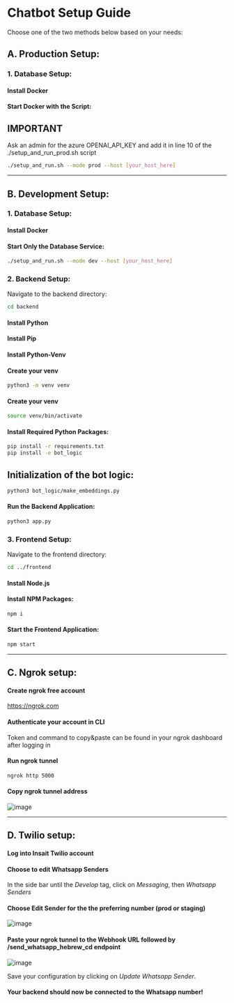 
# Chatbot Setup Guide

Choose one of the two methods below based on your needs:

## A. Production Setup:

### 1. **Database Setup:**

#### Install Docker

#### Start Docker with the Script:

## IMPORTANT
Ask an admin for the azure OPENAI_API_KEY and add it in line 10 of the ./setup_and_run_prod.sh script


  ```bash
  ./setup_and_run.sh --mode prod --host [your_host_here]
  ```

---

## B. Development Setup:

### 1. **Database Setup:**

#### Install Docker

#### Start Only the Database Service:

  ```bash
  ./setup_and_run.sh --mode dev --host [your_host_here]
  ```

### 2. **Backend Setup:**

Navigate to the backend directory:

  ```bash
  cd backend
  ```

#### Install Python

#### Install Pip

#### Install Python-Venv

#### Create your venv

  ```bash
  python3 -m venv venv
```

#### Create your venv

  ```bash
  source venv/bin/activate
  ```

#### Install Required Python Packages:

  ```bash
  pip install -r requirements.txt
  pip install -e bot_logic
  ```

 ## Initialization of the bot logic:
  ```bash
  python3 bot_logic/make_embeddings.py
  ```

#### Run the Backend Application:
  ```bash
  python3 app.py
  ```

### 3. **Frontend Setup:**

Navigate to the frontend directory:

  ```bash
  cd ../frontend
  ```

#### Install Node.js


#### Install NPM Packages:

  ```bash
  npm i
  ```

#### Start the Frontend Application:

  ```bash
  npm start
  ```

---

## C. **Ngrok setup:**

#### Create ngrok free account

https://ngrok.com

#### Authenticate your account in CLI

Token and command to copy&paste can be found in your ngrok dashboard after logging in

#### Run ngrok tunnel

  ```bash
  ngrok http 5000
  ```

#### Copy ngrok tunnel address

![image](https://github.com/insait-io/chatbot/assets/132831936/f8b3ff70-9aeb-4da4-b205-8e14c2741148)


---

## D. **Twilio setup:**

#### Log into Insait Twilio account

#### Choose to edit Whatsapp Senders

In the side bar until the *Develop* tag, click on *Messaging*, then *Whatsapp Senders*

#### Choose Edit Sender for the the preferring number (prod or staging)

![image](https://github.com/insait-io/chatbot/assets/132831936/8bfa979f-7bf0-4be2-adce-8079f5a282c2)

#### Paste your ngrok tunnel to the Webhook URL followed by /send_whatsapp_hebrew_cd endpoint

![image](https://github.com/insait-io/chatbot/assets/132831936/2d8accdc-8514-4e71-ac64-fbd4bc9d9870)

Save your configuration by clicking on *Update Whatsapp Sender*.

#### Your backend should now be connected to the Whatsapp number!
